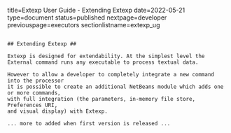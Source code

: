 title=Extexp User Guide - Extending Extexp
date=2022-05-21
type=document
status=published
nextpage=developer
previouspage=executors
sectionlistname=extexp_ug
~~~~~~

## Extending Extexp ##

Extexp is designed for extendability. At the simplest level the
External command runs any executable to process textual data.

However to allow a developer to completely integrate a new command into the processor
it is possible to create an additional NetBeans module which adds one or more commands, 
with full integration (the parameters, in-memory file store, Preferences URI,
and visual display) with Extexp.

... more to added when first version is released ... 